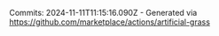 Commits: 2024-11-11T11:15:16.090Z - Generated via https://github.com/marketplace/actions/artificial-grass
<br>
